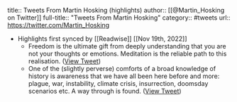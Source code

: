 title:: Tweets From Martin Hosking (highlights)
author:: [[@Martin_Hosking on Twitter]]
full-title:: "Tweets From Martin Hosking"
category:: #tweets
url:: https://twitter.com/Martin_Hosking

- Highlights first synced by [[Readwise]] [[Nov 19th, 2022]]
	- Freedom is the ultimate gift from deeply understanding that you are not your thoughts or emotions. Meditation is the reliable path to this realisation. ([View Tweet](https://twitter.com/Martin_Hosking/status/1444578953306402818))
	- One of the (slightly perverse) comforts of a broad knowledge of history is awareness that we have all been here before and more: plague, war, instability, climate crisis, insurrection, doomsday scenarios etc. A way through is found. ([View Tweet](https://twitter.com/Martin_Hosking/status/1544971666136059904))